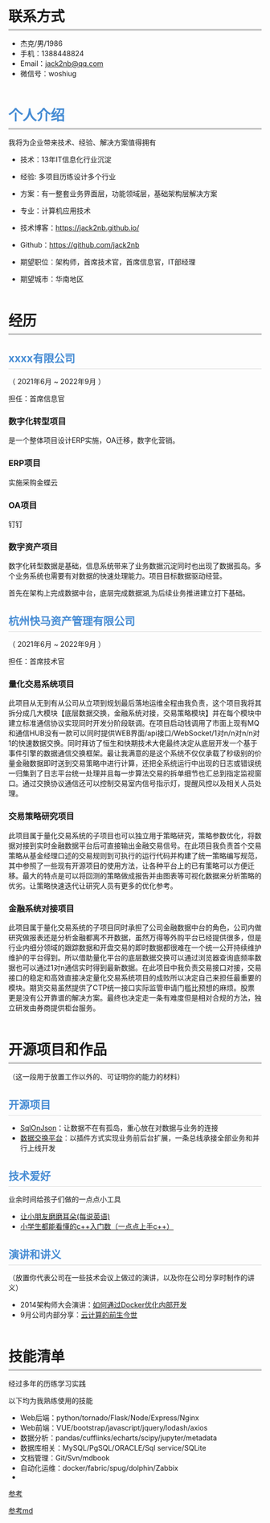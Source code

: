 <style> 
h1 {
    border-bottom: 3px double #999;
    margin: 52px 0 15px 0;
    padding-bottom: 7px;
}
h2 {
    border-bottom: 1px solid #dbdbdb;
    margin: 30px 0 13px 0;
    padding-bottom: 7px;
    color:rgb(70, 140, 212);
}
h2 > a {
    color:#373737 !important;
}
h3 > a {
    color:#666B6F !important;
}
</style>




# 联系方式

- 杰克/男/1986 
- 手机：1388448824
- Email：jack2nb@qq.com 
- 微信号：woshiug



# <font   color=#468CD4  > 个人介绍</font>

我将为企业带来技术、经验、解决方案值得拥有

 - 技术：13年IT信息化行业沉淀

 - 经验: 多项目历练设计多个行业

 - 方案：有一整套业务界面层，功能领域层，基础架构层解决方案

 - 专业：计算机应用技术

 - 技术博客：https://jack2nb.github.io/

 - Github：https://github.com/jack2nb

 - 期望职位：架构师，首席技术官，首席信息官，IT部经理

 - 期望城市：华南地区

   


# 经历
##  xxxx有限公司 

（ 2021年6月 ~ 2022年9月 ）

担任：首席信息官

### 数字化转型项目 

是一个整体项目设计ERP实施，OA迁移，数字化营销。

### ERP项目

实施采购金蝶云

### OA项目

钉钉

### 数字资产项目

数字化转型数据是基础，信息系统带来了业务数据沉淀同时也出现了数据孤岛。多个业务系统也需要有对数据的快速处理能力。项目目标数据驱动经营。

首先在架构上完成数据中台，底层完成数据湖,为后续业务推进建立打下基础。







## 杭州快马资产管理有限公司 

（ 2021年6月 ~ 2022年9月 ）

担任：首席技术官

### 量化交易系统项目 
此项目从无到有从公司从立项到规划最后落地运维全程由我负责，这个项目我将其拆分成几大模块【底层数据交换，金融系统对接，交易策略模块】并在每个模块中建立标准通信协议实现同时开发分阶段联调。在项目启动钱调用了市面上现有MQ和通信HUB没有一款可以同时提供WEB界面/api接口/WebSocket/1对n/n对n/n对1的快速数据交换。同时拜访了恒生和快期技术大佬最终决定从底层开发一个基于事件引擎的数据通信交换框架。最让我满意的是这个系统不仅仅承载了秒级别的价量金融数据即时送到交易策略中进行计算，还把全系统运行中出现的日志或错误统一归集到了日志平台统一处理并且每一步算法交易的拆单细节也汇总到指定监视窗口。通过交换协议通信还可以控制交易室内信号指示灯，提醒风控以及相关人员处理。


### 交易策略研究项目
此项目属于量化交易系统的子项目也可以独立用于策略研究，策略参数优化，将数据对接到实时金融数据平台后可直接输出金融交易信号。在此项目我负责首个交易策略从基金经理口述的交易规则到可执行的运行代码并构建了统一策略编写规范，其中参照了一些现有开源项目的使用方法，让各种平台上的已有策略可以方便迁移。最大的特点是可以将回测的策略做成报告并由图表等可视化数据来分析策略的优劣。让策略快速迭代让研究人员有更多的优化参考。


### 金融系统对接项目

此项目属于量化交易系统的子项目同时承担了公司金融数据中台的角色，公司内做研究做报表还是分析金融都离不开数据，虽然万得等外购平台已经提供很多，但是行业内细分领域的跟踪数据和开盘交易的即时数据都很难在一个统一公开持续维护维护的平台得到。所以借助量化平台的底层数据交换可以通过浏览器查询底频率数据也可以通过1对n通信实时得到最新数据。在此项目中我负责交易接口对接，交易接口的稳定和高效直接决定量化交易系统项目的成败所以决定自己来担任最重要的模块。期货交易虽然提供了CTP统一接口实际监管申请门槛比预想的麻烦。股票更是没有公开靠谱的解决方案。最终也决定走一条有难度但是相对合规的方法，独立研发由券商提供柜台服务。

 


#  开源项目和作品  
（这一段用于放置工作以外的、可证明你的能力的材料）

## 开源项目


  - [SqlOnJson](http://github.com/yourname/projectname)：让数据不在有孤岛，重心放在对数据与业务的连接
  - [数据交换平台](http://github.com/yourname/projectname)：以插件方式实现业务前后台扩展，一条总线承接全部业务和并行上线开发

## 技术爱好
业余时间给孩子们做的一点点小工具

- [让小朋友磨磨耳朵(每说英语)](http://eng.17121.top/)
- [小学生都能看懂的c++入门数（一点点上手c++）](https://jack2nb.github.io/studcpp/)  

## 演讲和讲义
（放置你代表公司在一些技术会议上做过的演讲，以及你在公司分享时制作的讲义）

  - 2014架构师大会演讲：[如何通过Docker优化内部开发](http://ftqq.com)
  - 9月公司内部分享：[云计算的前生今世](http://ftqq.com)
    
    
# 技能清单
经过多年的历练学习实践

以下均为我熟练使用的技能

- Web后端：python/tornado/Flask/Node/Express/Nginx
- Web前端：VUE/bootstrap/javascript/jquery/lodash/axios
- 数据分析：pandas/cufflinks/echarts/scipy/jupyter/metadata
- 数据库相关：MySQL/PgSQL/ORACLE/Sql service/SQLite
- 文档管理：Git/Svn/mdbook
- 自动化运维：docker/fabric/spug/dolphin/Zabbix 
- 







[参考](https://resume.mdnice.com/)

[参考md](http://cv.ftqq.com/?fr=github#)
